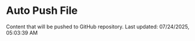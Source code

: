 # Auto Push File

Content that will be pushed to GitHub repository.
Last updated: 07/24/2025, 05:03:39 AM